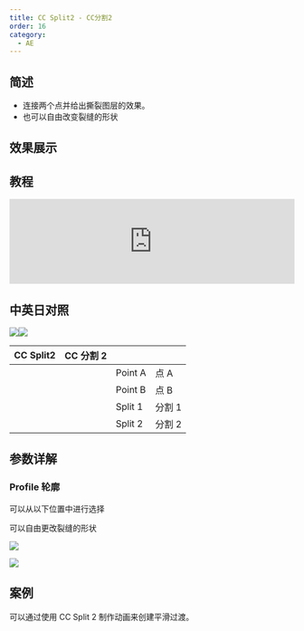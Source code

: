 ```yaml
---
title: CC Split2 - CC分割2
order: 16
category:
  - AE
---
```


## 简述

- 连接两个点并给出撕裂图层的效果。
- 也可以自由改变裂缝的形状

## 效果展示

## 教程

<iframe src="https://player.bilibili.com/player.html?bvid=BV1e34y1X7Vj&page=69&high_quality=1" width="100%" allowfullscreen="allowfullscreen" frameborder="0"></iframe>

## 中英日对照

![](https://mir.yuelili.com/wp-content/uploads/user/AE/effects/AE-Effects-Distort-CC_Split2.png)![](https://mir.yuelili.com/wp-content/uploads/user/AE/effects/AE-Effects-Distort-CC_Split2_cn.png)

| CC Split2 | CC 分割 2 |         |        |
| --------- | --------- | ------- | ------ |
|           |           | Point A | 点 A   |
|           |           | Point B | 点 B   |
|           |           | Split 1 | 分割 1 |
|           |           | Split 2 | 分割 2 |

## 参数详解

### Profile 轮廓

可以从以下位置中进行选择

可以自由更改裂缝的形状

![](https://cdn.yuelili.com/20211223010918.png)

![](https://cdn.yuelili.com/20211223010930.png)

## 案例

可以通过使用 CC Split 2 制作动画来创建平滑过渡。
